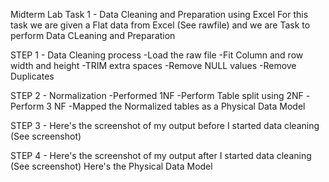Midterm Lab Task 1 - Data Cleaning and Preparation using Excel
For this task we are given a Flat data from Excel (See rawfile) and we are Task to perform Data CLeaning and Preparation

STEP 1 - Data Cleaning process
-Load the raw file
-Fit Column and row width and height
-TRIM extra spaces
-Remove NULL values
-Remove Duplicates

STEP 2 - Normalization
-Performed 1NF
-Perform Table split using 2NF
-Perform 3 NF
-Mapped the Normalized tables as a Physical Data Model

STEP 3 - Here's the screenshot of my output before I started data cleaning (See screenshot)

STEP 4 - Here's the screenshot of my output after I started data cleaning (See screenshot)
Here's the Physical Data Model
